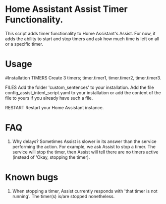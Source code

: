# Home Assistant Assist Timer Functionality.
This script adds timer functionality to Home Assistant's Assist.
For now, it adds the ability to start and stop timers and ask how much time is left on all or a specific timer.

# Usage
#Installation
TIMERS
Create 3 timers; timer.timer1, timer.timer2, timer.timer3.

FILES
Add the folder 'custom_sentences' to your installation.
Add the file config_assist_intent_script.yaml to your installation or add the content of the file to yours if you already have such a file.

RESTART
Restart your Home Assistant instance.

# FAQ
1. Why delays?
Sometimes Assist is slower in its answer than the service performing the action. 
For example, we ask Assist to stop a timer. The service will stop the timer, then Assist will tell there are no timers active (instead of 'Okay, stopping the timer).

# Known bugs
1. When stopping a timer, Assist currently responds with 'that timer is not running'. The timer(s) is/are stopped nonetheless.
